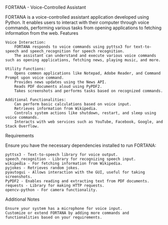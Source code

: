 FORTANA - Voice-Controlled Assistant

FORTANA is a voice-controlled assistant application developed using Python. It enables users to interact with their computer through voice commands, performing various tasks from opening applications to fetching information from the web.
Features

    Voice Interaction:
        FORTANA responds to voice commands using pyttsx3 for text-to-speech and speech_recognition for speech recognition.
        The assistant can understand and execute various voice commands such as opening applications, fetching news, playing music, and more.

    Utility Functions:
        Opens common applications like Notepad, Adobe Reader, and Command Prompt upon voice command.
        Provides news updates using the News API.
        Reads PDF documents aloud using PyPDF2.
        Takes screenshots and performs tasks based on recognized commands.

    Additional Functionalities:
        Can perform basic calculations based on voice input.
        Retrieves information from Wikipedia.
        Controls system actions like shutdown, restart, and sleep using voice commands.
        Interacts with web services such as YouTube, Facebook, Google, and Stack Overflow.

Requirements

Ensure you have the necessary dependencies installed to run FORTANA:

    pyttsx3 - Text-to-speech library for voice output.
    speech_recognition - Library for recognizing speech input.
    wikipedia - For fetching information from Wikipedia.
    pyjokes - Retrieves random jokes.
    pyautogui - Allows interaction with the GUI, useful for taking screenshots.
    PyPDF2 - Enables reading and extracting text from PDF documents.
    requests - Library for making HTTP requests.
    opencv-python - For camera functionality.

Additional Notes

    Ensure your system has a microphone for voice input.
    Customize or extend FORTANA by adding more commands and functionalities based on your requirements.
